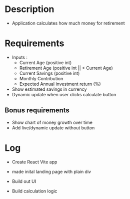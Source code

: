 # Description
- Application calculates how much money for retirement

# Requirements
- Inputs :
  - Current Age (positive int)
  - Retirement Age (positive int || < Current Age) 
  - Current Savings (positive int)
  - Monthly Contribution
  - Expected Annual investment return (%)
- Show estimated savings in currency
- Dynamic update when user clicks calculate button

## Bonus requirements
- Show chart of money growth over time
- Add live/dynamic update without button





# Log
- Create React Vite app
- made inital landing page with plain div

- Build out UI
- Build calculation logic